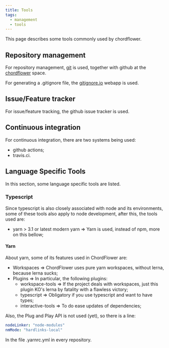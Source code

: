 ```yaml
---
title: Tools
tags:
  - management
  - tools
---
```


This page describes some tools commonly used by chordflower.

## Repository management

For repository management, [git](https://git-scm.com/) is used, together with github at the [chordflower](https://github.com/chordflower) space.

For generating a .gitignore file, the [gitignore.io](https://gitignore.io/) webapp is used.

## Issue/Feature tracker

For issue/feature tracking, the github issue tracker is used.

## Continuous integration

For continuous integration, there are two systems being used:

- github actions;
- travis.ci.

## Language Specific Tools

In this section, some language specific tools are listed.

### Typescript

Since typescript is also closely associated with node and its environments, some of these tools also apply to node development, after this, the tools used are:

- yarn > 3.1 or latest modern yarn => Yarn is used, instead of npm, more on this bellow;


#### Yarn

About yarn, some of its features used in ChordFlower are:
  - Workspaces => ChordFlower uses pure yarn workspaces, without lerna, because lerna sucks;
  - Plugins => In particular, the following plugins:
    - workspace-tools => If the project deals with workspaces, just this plugin KO's lerna by fatality with a flawless victory;
    - typescript => Obligatory if you use typescript and want to have types;
    - interactive-tools => To do ease updates of dependencies;

Also, the Plug and Play API is not used (yet), so there is a line:

~~~yaml
nodeLinker: "node-modules"
nmMode: "hardlinks-local"
~~~

In the file .yarnrc.yml in every repository.


